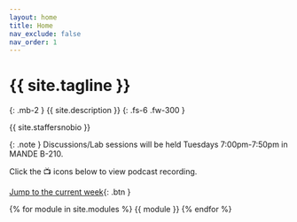 ```yaml
---
layout: home
title: Home
nav_exclude: false
nav_order: 1
---
```


# {{ site.tagline }}
{: .mb-2 }
{{ site.description }}
{: .fs-6 .fw-300 }

{{ site.staffersnobio }}

{: .note } 
Discussions/Lab sessions will be held Tuesdays 7:00pm-7:50pm in MANDE B-210.

Click the 📺 icons below to view podcast recording. 



[Jump to the current week](#week-01){: .btn }

{% for module in site.modules %}
{{ module }}
{% endfor %}

